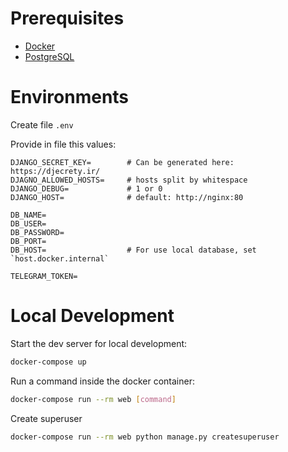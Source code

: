 # Prerequisites

- [Docker](https://docs.docker.com/engine/install/ubuntu/)
- [PostgreSQL](https://www.postgresql.org/)

# Environments

Create file `.env`

Provide in file this values:

```
DJANGO_SECRET_KEY=        # Can be generated here: https://djecrety.ir/
DJAGNO_ALLOWED_HOSTS=     # hosts split by whitespace
DJANGO_DEBUG=             # 1 or 0
DJANGO_HOST=              # default: http://nginx:80

DB_NAME=
DB_USER=
DB_PASSWORD=
DB_PORT=
DB_HOST=                  # For use local database, set `host.docker.internal` 
```

```
TELEGRAM_TOKEN=
```
# Local Development

Start the dev server for local development:
```bash
docker-compose up
```

Run a command inside the docker container:

```bash
docker-compose run --rm web [command]
```

Create superuser

```bash
docker-compose run --rm web python manage.py createsuperuser
```
